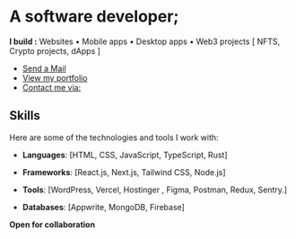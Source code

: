 # A software developer;
**I build :** Websites • Mobile apps • Desktop apps • Web3 projects [ NFTS, Crypto projects, dApps ]
- [Send a Mail](mailto:dannydotdev@gmail.com)
- [View my portfolio](https://danieltriedcoding.vercel.app)
- [Contact me via:](https://linktr.ee/FrontendDanny)
  



## Skills
Here are some of the technologies and tools I work with:

  - **Languages**: [HTML, CSS, JavaScript, TypeScript, Rust]
  
- **Frameworks**: [React.js, Next.js, Tailwind CSS, Node.js]
  
- **Tools**: [WordPress, Vercel, Hostinger , Figma, Postman, Redux, Sentry.]
  
- **Databases**: [Appwrite, MongoDB, Firebase]

**Open for collaboration**







